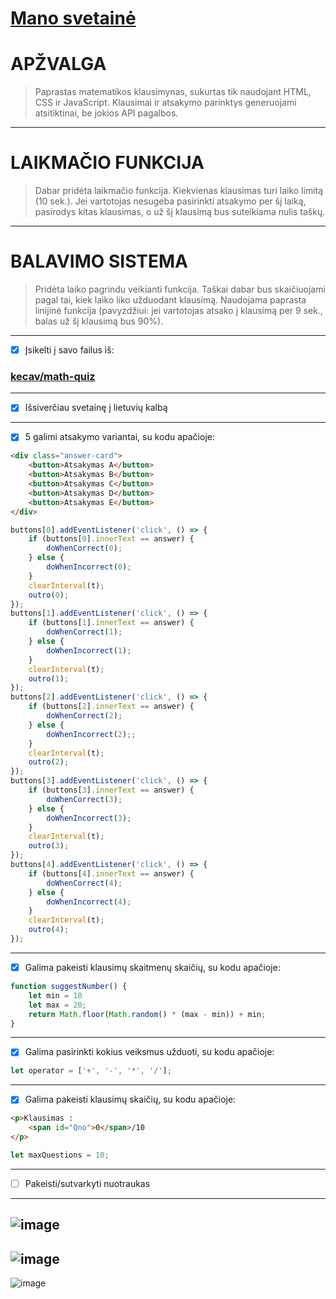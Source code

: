 # [Mano svetainė](https://dairidas.github.io/math-quiz/)
# **APŽVALGA**
> Paprastas matematikos klausimynas, sukurtas tik naudojant HTML, CSS ir JavaScript. Klausimai ir atsakymo parinktys generuojami atsitiktinai, be jokios API pagalbos.
---

# **LAIKMAČIO FUNKCIJA**
> Dabar pridėta laikmačio funkcija. Kiekvienas klausimas turi laiko limitą (10 sek.).
> Jei vartotojas nesugeba pasirinkti atsakymo per šį laiką, pasirodys kitas klausimas, o už šį klausimą bus suteikiama nulis taškų.
---
# **BALAVIMO SISTEMA**
> Pridėta laiko pagrindu veikianti funkcija. Taškai dabar bus skaičiuojami pagal tai, kiek laiko liko užduodant klausimą.
> Naudojama paprasta linijinė funkcija (pavyzdžiui: jei vartotojas atsako į klausimą per 9 sek., balas už šį klausimą bus 90%).
---

- [x] Įsikelti į savo failus iš:

### [kecav/math-quiz](https://github.com/kecav/math-quiz)
---
- [x] Išsiverčiau svetainę į lietuvių kalbą
---
- [x] 5 galimi atsakymo variantai, su kodu apačioje:
```html
<div class="answer-card">
    <button>Atsakymas A</button>
    <button>Atsakymas B</button>
    <button>Atsakymas C</button>
    <button>Atsakymas D</button>
    <button>Atsakymas E</button>
</div>
```
```js
buttons[0].addEventListener('click', () => {
    if (buttons[0].innerText == answer) {
        doWhenCorrect(0);
    } else {
        doWhenIncorrect(0);
    }
    clearInterval(t);
    outro(0);
});
buttons[1].addEventListener('click', () => {
    if (buttons[1].innerText == answer) {
        doWhenCorrect(1);
    } else {
        doWhenIncorrect(1);
    }
    clearInterval(t);
    outro(1);
});
buttons[2].addEventListener('click', () => {
    if (buttons[2].innerText == answer) {
        doWhenCorrect(2);
    } else {
        doWhenIncorrect(2);;
    }
    clearInterval(t);
    outro(2);
});
buttons[3].addEventListener('click', () => {
    if (buttons[3].innerText == answer) {
        doWhenCorrect(3);
    } else {
        doWhenIncorrect(3);
    }
    clearInterval(t);
    outro(3);
});
buttons[4].addEventListener('click', () => {
    if (buttons[4].innerText == answer) {
        doWhenCorrect(4);
    } else {
        doWhenIncorrect(4);
    }
    clearInterval(t);
    outro(4);
});
```
---
- [x] Galima pakeisti klausimų skaitmenų skaičių, su kodu apačioje:
```js
function suggestNumber() {
    let min = 10
    let max = 20;
    return Math.floor(Math.random() * (max - min)) + min;
}
```
---
- [x] Galima pasirinkti kokius veiksmus užduoti, su kodu apačioje:
```js
let operator = ['+', '-', '*', '/'];
```
---
- [x] Galima pakeisti klausimų skaičių, su kodu apačioje:
```html
<p>Klausimas :
    <span id="Qno">0</span>/10
</p>
```
```js
let maxQuestions = 10;
```
---
- [ ] Pakeisti/sutvarkyti nuotraukas
---

![image](https://raw.githubusercontent.com/dairidas/math-quiz/master/media/img4.png)
---
![image](https://raw.githubusercontent.com/dairidas/math-quiz/master/media/img5.png)
---
![image](https://raw.githubusercontent.com/dairidas/math-quiz/master/media/img6.png)

